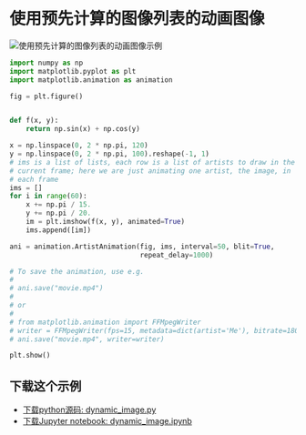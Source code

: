 # 使用预先计算的图像列表的动画图像

![使用预先计算的图像列表的动画图像示例](https://matplotlib.org/_images/sphx_glr_dynamic_image_001.png)

```python
import numpy as np
import matplotlib.pyplot as plt
import matplotlib.animation as animation

fig = plt.figure()


def f(x, y):
    return np.sin(x) + np.cos(y)

x = np.linspace(0, 2 * np.pi, 120)
y = np.linspace(0, 2 * np.pi, 100).reshape(-1, 1)
# ims is a list of lists, each row is a list of artists to draw in the
# current frame; here we are just animating one artist, the image, in
# each frame
ims = []
for i in range(60):
    x += np.pi / 15.
    y += np.pi / 20.
    im = plt.imshow(f(x, y), animated=True)
    ims.append([im])

ani = animation.ArtistAnimation(fig, ims, interval=50, blit=True,
                                repeat_delay=1000)

# To save the animation, use e.g.
#
# ani.save("movie.mp4")
#
# or
#
# from matplotlib.animation import FFMpegWriter
# writer = FFMpegWriter(fps=15, metadata=dict(artist='Me'), bitrate=1800)
# ani.save("movie.mp4", writer=writer)

plt.show()
```

## 下载这个示例
            
- [下载python源码: dynamic_image.py](https://matplotlib.org/_downloads/dynamic_image.py)
- [下载Jupyter notebook: dynamic_image.ipynb](https://matplotlib.org/_downloads/dynamic_image.ipynb)